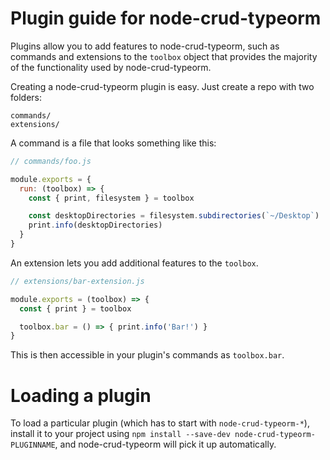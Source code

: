 # Plugin guide for node-crud-typeorm

Plugins allow you to add features to node-crud-typeorm, such as commands and
extensions to the `toolbox` object that provides the majority of the functionality
used by node-crud-typeorm.

Creating a node-crud-typeorm plugin is easy. Just create a repo with two folders:

```
commands/
extensions/
```

A command is a file that looks something like this:

```js
// commands/foo.js

module.exports = {
  run: (toolbox) => {
    const { print, filesystem } = toolbox

    const desktopDirectories = filesystem.subdirectories(`~/Desktop`)
    print.info(desktopDirectories)
  }
}
```

An extension lets you add additional features to the `toolbox`.

```js
// extensions/bar-extension.js

module.exports = (toolbox) => {
  const { print } = toolbox

  toolbox.bar = () => { print.info('Bar!') }
}
```

This is then accessible in your plugin's commands as `toolbox.bar`.

# Loading a plugin

To load a particular plugin (which has to start with `node-crud-typeorm-*`),
install it to your project using `npm install --save-dev node-crud-typeorm-PLUGINNAME`,
and node-crud-typeorm will pick it up automatically.
